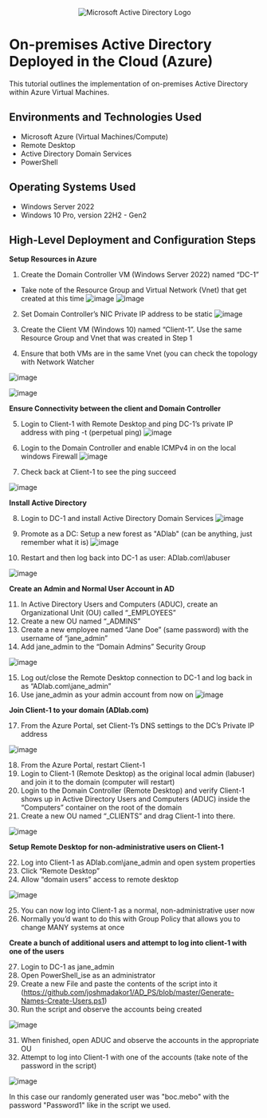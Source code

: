 <p align="center">
<img src="https://i.imgur.com/pU5A58S.png" alt="Microsoft Active Directory Logo"/>
</p>

<h1>On-premises Active Directory Deployed in the Cloud (Azure)</h1>
This tutorial outlines the implementation of on-premises Active Directory within Azure Virtual Machines.<br />


<h2>Environments and Technologies Used</h2>

- Microsoft Azure (Virtual Machines/Compute)
- Remote Desktop
- Active Directory Domain Services
- PowerShell

<h2>Operating Systems Used </h2>

- Windows Server 2022
- Windows 10 Pro, version 22H2 - Gen2

<h2>High-Level Deployment and Configuration Steps</h2>

**Setup Resources in Azure**

1. Create the Domain Controller VM (Windows Server 2022) named “DC-1”
  - Take note of the Resource Group and Virtual Network (Vnet) that get created at this time
![image](https://github.com/DudeOnPC/configure-ad/assets/167653474/3423044a-2340-4f67-8fea-a5417f6a510f)
![image](https://github.com/DudeOnPC/configure-ad/assets/167653474/9439f364-a9f8-4c76-803a-7945530a3c16)

2. Set Domain Controller’s NIC Private IP address to be static
![image](https://github.com/DudeOnPC/configure-ad/assets/167653474/58aad523-a28b-4ddb-8ce8-99f287e49a68)

3. Create the Client VM (Windows 10) named “Client-1”. Use the same Resource Group and Vnet that was created in Step 1
4. Ensure that both VMs are in the same Vnet (you can check the topology with Network Watcher

![image](https://github.com/DudeOnPC/configure-ad/assets/167653474/86015ae7-f7a9-4880-92e3-4718bf143120)

![image](https://github.com/DudeOnPC/configure-ad/assets/167653474/bee9e4b7-63e8-4447-ba7d-b921cdcad350)

**Ensure Connectivity between the client and Domain Controller**

5. Login to Client-1 with Remote Desktop and ping DC-1’s private IP address with ping -t <ip address> (perpetual ping)
![image](https://github.com/DudeOnPC/configure-ad/assets/167653474/b6ba0ecf-6b7b-47e9-9fd6-3578d98b3fe1)

6. Login to the Domain Controller and enable ICMPv4 in on the local windows Firewall
![image](https://github.com/DudeOnPC/configure-ad/assets/167653474/cbcce57e-13a8-424f-ba1e-0166b2c58d23)

7. Check back at Client-1 to see the ping succeed

![image](https://github.com/DudeOnPC/configure-ad/assets/167653474/d5b7c264-cfe9-45af-afd5-ddcb5d93fdae)

**Install Active Directory**

8. Login to DC-1 and install Active Directory Domain Services
![image](https://github.com/DudeOnPC/configure-ad/assets/167653474/e36c420c-7f58-4b3c-bcba-c31bb83939da)

9. Promote as a DC: Setup a new forest as "ADlab" (can be anything, just remember what it is)
![image](https://github.com/DudeOnPC/configure-ad/assets/167653474/ffc73c7f-b20e-4b82-a63a-426ef9786a4f)

10. Restart and then log back into DC-1 as user: ADlab.com\labuser

![image](https://github.com/DudeOnPC/configure-ad/assets/167653474/b2ddd713-1ef6-4c6e-be18-f7778be2c4e0)

**Create an Admin and Normal User Account in AD**

11. In Active Directory Users and Computers (ADUC), create an Organizational Unit (OU) called “_EMPLOYEES”
12. Create a new OU named “_ADMINS”
13. Create a new employee named “Jane Doe” (same password) with the username of “jane_admin”
14. Add jane_admin to the “Domain Admins” Security Group

![image](https://github.com/DudeOnPC/configure-ad/assets/167653474/042cb319-171b-4932-ba27-9bf6fa7b76a5)

15. Log out/close the Remote Desktop connection to DC-1 and log back in as “ADlab.com\jane_admin”
16. Use jane_admin as your admin account from now on
![image](https://github.com/DudeOnPC/configure-ad/assets/167653474/ffa98c52-43a5-4bce-90ea-c8aaf848f105)


**Join Client-1 to your domain (ADlab.com)**

17. From the Azure Portal, set Client-1’s DNS settings to the DC’s Private IP address

![image](https://github.com/DudeOnPC/configure-ad/assets/167653474/a609072a-486f-4750-9b4d-69e559907401)


18. From the Azure Portal, restart Client-1
19. Login to Client-1 (Remote Desktop) as the original local admin (labuser) and join it to the domain (computer will restart)
20. Login to the Domain Controller (Remote Desktop) and verify Client-1 shows up in Active Directory Users and Computers (ADUC) inside the “Computers” container on the root of the domain
21. Create a new OU named “_CLIENTS” and drag Client-1 into there.

![image](https://github.com/DudeOnPC/configure-ad/assets/167653474/70cbb60b-512b-43aa-89a7-24d953013f9d)


**Setup Remote Desktop for non-administrative users on Client-1**

22. Log into Client-1 as ADlab.com\jane_admin and open system properties
23. Click “Remote Desktop”
24. Allow “domain users” access to remote desktop

![image](https://github.com/DudeOnPC/configure-ad/assets/167653474/03469248-a4aa-4815-9004-0ed585bd0ff1)

25. You can now log into Client-1 as a normal, non-administrative user now
26. Normally you’d want to do this with Group Policy that allows you to change MANY systems at once

**Create a bunch of additional users and attempt to log into client-1 with one of the users**

27. Login to DC-1 as jane_admin
28. Open PowerShell_ise as an administrator
29. Create a new File and paste the contents of the script into it (https://github.com/joshmadakor1/AD_PS/blob/master/Generate-Names-Create-Users.ps1)
30. Run the script and observe the accounts being created

![image](https://github.com/DudeOnPC/configure-ad/assets/167653474/540ba04a-5ffc-4e39-a1b7-2e2efa0605ba)

31. When finished, open ADUC and observe the accounts in the appropriate OU
32. Attempt to log into Client-1 with one of the accounts (take note of the password in the script)

![image](https://github.com/DudeOnPC/configure-ad/assets/167653474/f6c1155c-e3e6-4209-bb3c-9eb7a19db56f)

In this case our randomly generated user was "boc.mebo" with the password "Password1" like in the script we used.
